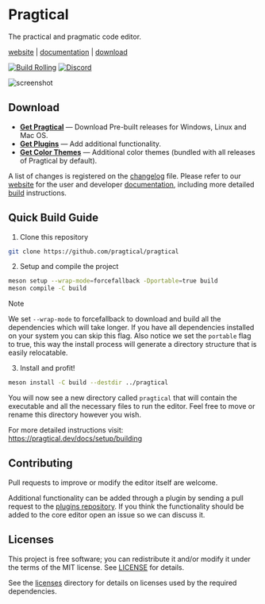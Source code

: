 # Pragtical

The practical and pragmatic code editor.

[website] | [documentation] | [download]

[![Build Rolling]](https://github.com/pragtical/pragtical/actions/workflows/rolling.yml)
[![Discord]](https://discord.gg/8V2yJtn3Fc)

![screenshot](https://pragtical.github.io/assets/img/editor.png)

## Download

* **[Get Pragtical]** — Download Pre-built releases for Windows, Linux and Mac OS.
* **[Get Plugins]** — Add additional functionality.
* **[Get Color Themes]** — Additional color themes (bundled with all releases
of Pragtical by default).

A list of changes is registered on the [changelog] file. Please refer to our
[website] for the user and developer [documentation], including more detailed
[build] instructions.

## Quick Build Guide

1. Clone this repository

```sh
git clone https://github.com/pragtical/pragtical
```

2. Setup and compile the project

```sh
meson setup --wrap-mode=forcefallback -Dportable=true build
meson compile -C build
```

> [!NOTE]
> We set `--wrap-mode` to forcefallback to download and build all the dependencies
> which will take longer. If you have all dependencies installed on your system
> you can skip this flag. Also notice we set the `portable` flag to true, this
> way the install process will generate a directory structure that is easily
> relocatable.

3. Install and profit!

```sh
meson install -C build --destdir ../pragtical
```

You will now see a new directory called `pragtical` that will contain the
executable and all the necessary files to run the editor. Feel free to move or
rename this directory however you wish.

For more detailed instructions visit: https://pragtical.dev/docs/setup/building

## Contributing

Pull requests to improve or modify the editor itself are welcome.

Additional functionality can be added through a plugin by sending a
pull request to the [plugins repository]. If you think the functionality should
be added to the core editor open an issue so we can discuss it.

## Licenses

This project is free software; you can redistribute it and/or modify it under
the terms of the MIT license. See [LICENSE] for details.

See the [licenses] directory for details on licenses used by the required dependencies.


[Build Rolling]:      https://github.com/pragtical/pragtical/actions/workflows/rolling.yml/badge.svg
[Discord]:            https://discord.com/api/guilds/1285023036071743542/widget.png?style=shield
[website]:            https://pragtical.dev
[documentation]:      https://pragtical.dev/docs/intro
[download]:           https://github.com/pragtical/pragtical/releases
[build]:              https://pragtical.dev/docs/setup/building
[Get Pragtical]:      https://github.com/pragtical/pragtical/releases
[Get Plugins]:        https://github.com/pragtical/plugins
[Get Color Themes]:   https://github.com/pragtical/colors
[plugins repository]: https://github.com/pragtical/plugins
[changelog]:          https://github.com/pragtical/pragtical/blob/master/changelog.md
[LICENSE]:            LICENSE
[licenses]:           licenses/licenses.md

